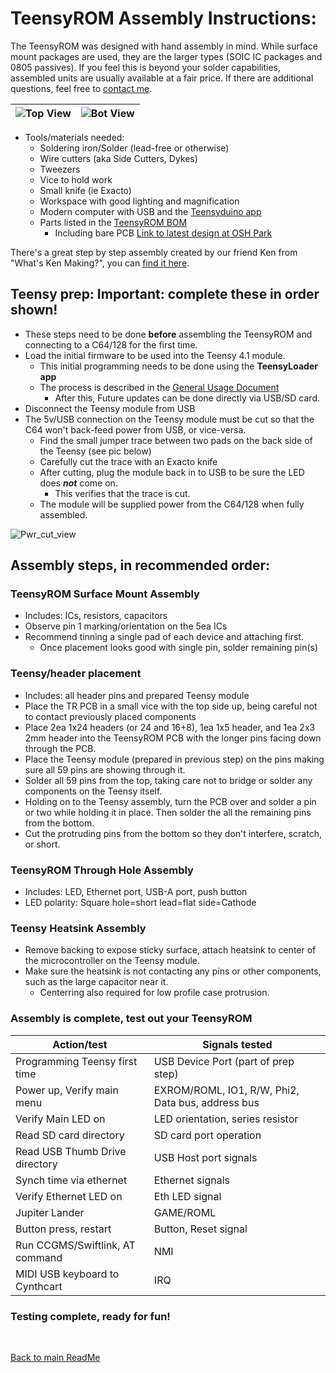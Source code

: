 # TeensyROM Assembly Instructions:

The TeensyROM was designed with hand assembly in mind. While surface mount packages are used, they are the larger types (SOIC IC packages and 0805 passives).  If you feel this is beyond your solder capabilities, assembled units are usually available at a fair price. If there are additional questions, feel free to [contact me](mailto:travis@sensoriumembedded.com).

| ![Top View](../media/v0.3/v0.3_top.png) | ![Bot View](../media/v0.3/v0.3_Bot.png) |
|--|--|

- Tools/materials needed: 
  - Soldering iron/Solder (lead-free or otherwise)
  - Wire cutters (aka Side Cutters, Dykes)
  - Tweezers
  - Vice to hold work
  - Small knife (ie Exacto)
  - Workspace with good lighting and magnification
  - Modern computer with USB and the [Teensyduino app](https://www.pjrc.com/teensy/td_download.html)
  - Parts listed in the [TeensyROM BOM](https://github.com/SensoriumEmbedded/TeensyROM/raw/main/PCB/v0.3/TeensyROM%20v0.3%20BOM.xlsx)
    - Including bare PCB [Link to latest design at OSH Park](https://oshpark.com/shared_projects/klnNznNJ)

There's a great step by step assembly created by our friend Ken from "What's Ken Making?", you can [find it here](https://www.youtube.com/watch?v=mjeFCk1kH3Y&t=103s).
## Teensy prep: **Important: complete these in order shown!**  
- These steps need to be done **before** assembling the TeensyROM and connecting to a C64/128 for the first time.
- Load the initial firmware to be used into the Teensy 4.1 module. 
  - This initial programming needs to be done using the **TeensyLoader app**
  - The process is described in the [General Usage Document](/docs/General_Usage.md#firmware-updates)
    - After this, Future updates can be done directly via USB/SD card.
- Disconnect the Teensy module from USB
- The 5v/USB connection on the Teensy module must be cut so that the C64 won't back-feed power from USB, or vice-versa.
  - Find the small jumper trace between two pads on the back side of the Teensy (see pic below)
  - Carefully cut the trace with an Exacto knife
  - After cutting, plug the module back in to USB to be sure the LED does ***not*** come on.
    - This verifies that the trace is cut.
  - The module will be supplied power from the C64/128 when fully assembled.

![Pwr_cut_view](/media/Teensy/T41_pwr_cut.jpg)

## Assembly steps, **in recommended order:**
### TeensyROM Surface Mount Assembly
- Includes: ICs, resistors, capacitors
- Observe pin 1 marking/orientation on the 5ea ICs
- Recommend tinning a single pad of each device and attaching first.
  - Once placement looks good with single pin, solder remaining pin(s)  

### Teensy/header placement
- Includes: all header pins and prepared Teensy module
- Place the TR PCB in a small vice with the top side up, being careful not to contact previously placed components
- Place 2ea 1x24 headers (or 24 and 16+8), 1ea 1x5 header, and 1ea 2x3 2mm header into the TeensyROM PCB with the longer pins facing down through the PCB.
- Place the Teensy module (prepared in previous step) on the pins making sure all 59 pins are showing through it.
- Solder all 59 pins from the top, taking care not to bridge or solder any components on the Teensy itself.
- Holding on to the Teensy assembly, turn the PCB over and solder a pin or two while holding it in place.  Then solder the all the remaining pins from the bottom.
- Cut the protruding pins from the bottom so they don't interfere, scratch, or short.

### TeensyROM Through Hole Assembly
- Includes: LED, Ethernet port, USB-A port, push button
- LED polarity: Square hole=short lead=flat side=Cathode
  
### Teensy Heatsink Assembly
- Remove backing to expose sticky surface, attach heatsink to center of the microcontroller on the Teensy module.
- Make sure the heatsink is not contacting any pins or other components, such as the large capacitor near it.
  - Centerring also required for low profile case protrusion.

### Assembly is complete, test out your TeensyROM

| Action/test                       | Signals tested                                    |
|--|--|
| Programming Teensy first time	   | USB Device Port (part of prep step)               |
| Power up, Verify main menu	      | EXROM/ROML, IO1, R/W, Phi2, Data bus, address bus |
| Verify Main LED on	               | LED orientation, series resistor                  |
| Read SD card directory	         | SD card port operation                            |
| Read USB Thumb Drive directory	   | USB Host port signals                             |
| Synch time via ethernet	         | Ethernet signals                                  |
| Verify Ethernet LED on	         | Eth LED signal                                    |
| Jupiter Lander	                  | GAME/ROML                                         |
| Button press, restart	            | Button, Reset signal                              |
| Run CCGMS/Swiftlink, AT command	| NMI                                               |
| MIDI USB keyboard to Cynthcart	   | IRQ                                               |

### **Testing complete, ready for fun!**

<br>

[Back to main ReadMe](/README.md)
